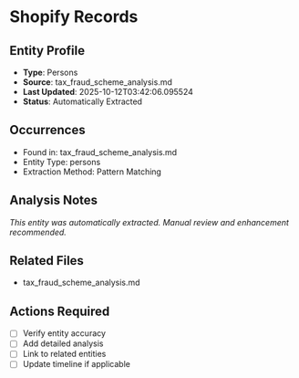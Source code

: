 # Shopify Records

## Entity Profile
- **Type**: Persons
- **Source**: tax_fraud_scheme_analysis.md
- **Last Updated**: 2025-10-12T03:42:06.095524
- **Status**: Automatically Extracted

## Occurrences
- Found in: tax_fraud_scheme_analysis.md
- Entity Type: persons
- Extraction Method: Pattern Matching

## Analysis Notes
*This entity was automatically extracted. Manual review and enhancement recommended.*

## Related Files
- tax_fraud_scheme_analysis.md

## Actions Required
- [ ] Verify entity accuracy
- [ ] Add detailed analysis
- [ ] Link to related entities
- [ ] Update timeline if applicable
